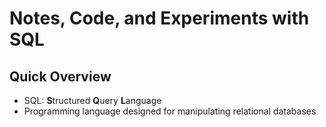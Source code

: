 # Notes, Code, and Experiments with SQL

## Quick Overview
- SQL: **S**tructured **Q**uery **L**anguage
- Programming language designed for manipulating relational databases
